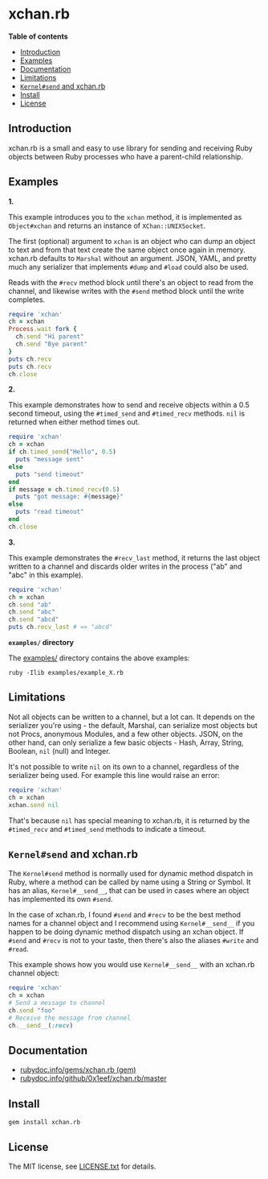 # xchan.rb

**Table of contents**

* <a href="#introduction">Introduction</a>
* <a href="#examples">Examples</a>
* <a href="#documentation">Documentation</a>
* <a href='#limitations'>Limitations</a>
* <a href='#kernelsend-xchan'>`Kernel#send` and xchan.rb</a>
* <a href="#install">Install</a>
* <a href="#license">License</a>

## <a id="introduction">Introduction</a>

xchan.rb is a small and easy to use library for sending and receiving Ruby
objects between Ruby processes who have a parent-child relationship.

## <a id="examples">Examples</a>

**1.**

This example introduces you to the `xchan` method, it is implemented as
`Object#xchan` and returns an instance of `XChan::UNIXSocket`.

The first (optional) argument to `xchan` is an object who can dump an object
to text and from that text create the same object once again in memory. xchan.rb
defaults to `Marshal` without an argument. JSON, YAML, and pretty much any serializer
that implements `#dump` and `#load` could also be used.

Reads with the `#recv` method block until there's an object to read from the
channel, and likewise writes with the `#send` method block until the write completes.

```ruby
require 'xchan'
ch = xchan
Process.wait fork {
  ch.send "Hi parent"
  ch.send "Bye parent"
}
puts ch.recv
puts ch.recv
ch.close
```

**2.**

This example demonstrates how to send and receive objects within a
0.5 second timeout, using the `#timed_send` and `#timed_recv` methods.
`nil` is returned when either method times out.

```ruby
require 'xchan'
ch = xchan
if ch.timed_send("Hello", 0.5)
  puts "message sent"
else
  puts "send timeout"
end
if message = ch.timed_recv(0.5)
  puts "got message: #{message}"
else
  puts "read timeout"
end
ch.close
```

**3.**

This example demonstrates the `#recv_last` method, it returns the last
object written to a channel and discards older writes in the process ("ab" and
"abc" in this example).

```ruby
require 'xchan'
ch = xchan
ch.send "ab"
ch.send "abc"
ch.send "abcd"
puts ch.recv_last # => "abcd"
```

**`examples/` directory**

The [examples/](examples/) directory contains the above examples:

    ruby -Ilib examples/example_X.rb

## <a id='limitations'> Limitations </a>

Not all objects can be written to a channel, but a lot can. It depends on the serializer
you're using - the default, Marshal, can serialize most objects but not Procs, anonymous Modules, 
and a few other objects. JSON, on the other hand, can only serialize a few basic objects - Hash, 
Array, String, Boolean, `nil` (null) and Integer. 

It's not possible to write `nil` on its own to a channel, regardless of the serializer being used. 
For example this line would raise an error:

```ruby
require 'xchan'
ch = xchan
xchan.send nil
```

That's because `nil` has special meaning to xchan.rb, it is returned by the `#timed_recv` 
and `#timed_send` methods to indicate a timeout.

## <a id='kernelsend-xchan'>`Kernel#send` and xchan.rb</a>

The `Kernel#send` method is normally used for dynamic method dispatch in Ruby, where
a method can be called by name using a String or Symbol. It has an alias, `Kernel#__send__`,
that can be used in cases where an object has implemented its own `#send`.

In the case of xchan.rb, I found `#send` and `#recv` to be the best method names
for a channel object and I recommend using `Kernel#__send__` if you happen to be 
doing dynamic method dispatch using an xchan object. If `#send` and `#recv` is not 
to your taste, then there's also the aliases `#write` and `#read`.

This example shows how you would use `Kernel#__send__` with an xchan.rb channel object:

```ruby
require 'xchan'
ch = xchan
# Send a message to channel
ch.send "foo"
# Receive the message from channel
ch.__send__(:recv)
``` 

## <a id="documentation">Documentation</a>

* [rubydoc.info/gems/xchan.rb (gem)](https://rubydoc.info/gems/xchan.rb)
* [rubydoc.info/github/0x1eef/xchan.rb/master](https://rubydoc.info/github/0x1eef/xchan.rb/master)

## <a id="install">Install</a>

    gem install xchan.rb

## <a id="license"> License </a>

The MIT license, see [LICENSE.txt](./LICENSE.txt) for details.
